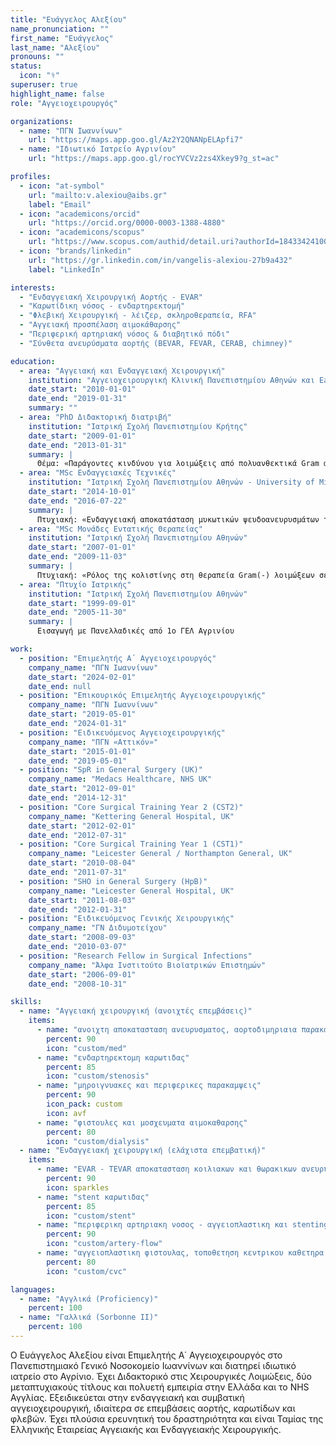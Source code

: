 ```yaml
---
title: "Ευάγγελος Αλεξίου"
name_pronunciation: ""
first_name: "Ευάγγελος"
last_name: "Αλεξίου"
pronouns: ""
status:
  icon: "⚕️"
superuser: true
highlight_name: false
role: "Αγγειοχειρουργός"

organizations:
  - name: "ΠΓΝ Ιωαννίνων"
    url: "https://maps.app.goo.gl/Az2Y2QNANpELApfi7"
  - name: "Ιδιωτικό Ιατρείο Αγρινίου"
    url: "https://maps.app.goo.gl/rocYVCVz2zs4Xkey9?g_st=ac"

profiles:
  - icon: "at-symbol"
    url: "mailto:v.alexiou@aibs.gr"
    label: "Email"
  - icon: "academicons/orcid"
    url: "https://orcid.org/0000-0003-1388-4880"
  - icon: "academicons/scopus"
    url: "https://www.scopus.com/authid/detail.uri?authorId=18433424100"
  - icon: "brands/linkedin"
    url: "https://gr.linkedin.com/in/vangelis-alexiou-27b9a432"
    label: "LinkedIn"

interests:
  - "Ενδαγγειακή Χειρουργική Αορτής - EVAR"
  - "Καρωτίδικη νόσος - ενδαρτηρεκτομή"
  - "Φλεβική Χειρουργική - λέιζερ, σκληροθεραπεία, RFA"
  - "Αγγειακή προσπέλαση αιμοκάθαρσης"
  - "Περιφερική αρτηριακή νόσος & διαβητικό πόδι"
  - "Σύνθετα ανευρύσματα αορτής (BEVAR, FEVAR, CERAB, chimney)"

education:
  - area: "Aγγειακή και Ενδαγγειακή Χειρουργική"
    institution: "Αγγειοχειρουργική Κλινική Πανεπιστημίου Αθηνών και East Midlands South Deanery, UK"
    date_start: "2010-01-01"
    date_end: "2019-01-31"
    summary: ""
  - area: "PhD Διδακτορική διατριβή"
    institution: "Ιατρική Σχολή Πανεπιστημίου Κρήτης"
    date_start: "2009-01-01"
    date_end: "2013-01-31"
    summary: |
      Θέμα: «Παράγοντες κινδύνου για λοιμώξεις από πολυανθεκτικά Gram αρνητικά βακτήρια σε χειρουργημένους ασθενείς που νοσηλεύονται στη μονάδα εντατικής θεραπείας».
  - area: "MSc Ενδαγγειακές Τεχνικές"
    institution: "Ιατρική Σχολή Πανεπιστημίου Αθηνών - University of Milano-Bicocca"
    date_start: "2014-10-01"
    date_end: "2016-07-22"
    summary: |
      Πτυχιακή: «Ενδαγγειακή αποκατάσταση μυκωτικών ψευδοανευρυσμάτων του λαγονομηριαίου άξονα». Επιβλέπων: Γ. Γερουλάκος
  - area: "MSc Μονάδες Εντατικής Θεραπείας"
    institution: "Ιατρική Σχολή Πανεπιστημίου Αθηνών"
    date_start: "2007-01-01"
    date_end: "2009-11-03"
    summary: |
      Πτυχιακή: «Ρόλος της κολιστίνης στη θεραπεία Gram(-) λοιμώξεων σε ασθενείς νοσηλευόμενους στη ΜΕΘ». Επιβλέπων: Κ. Τσιούφης
  - area: "Πτυχίο Ιατρικής"
    institution: "Ιατρική Σχολή Πανεπιστημίου Αθηνών"
    date_start: "1999-09-01"
    date_end: "2005-11-30"
    summary: |
      Εισαγωγή με Πανελλαδικές από 1ο ΓΕΛ Αγρινίου

work:
  - position: "Επιμελητής Α΄ Αγγειοχειρουργός"
    company_name: "ΠΓΝ Ιωαννίνων"
    date_start: "2024-02-01"
    date_end: null
  - position: "Επικουρικός Επιμελητής Αγγειοχειρουργικής"
    company_name: "ΠΓΝ Ιωαννίνων"
    date_start: "2019-05-01"
    date_end: "2024-01-31"
  - position: "Ειδικευόμενος Αγγειοχειρουργικής"
    company_name: "ΠΓΝ «Αττικόν»"
    date_start: "2015-01-01"
    date_end: "2019-05-01"
  - position: "SpR in General Surgery (UK)"
    company_name: "Medacs Healthcare, NHS UK"
    date_start: "2012-09-01"
    date_end: "2014-12-31"
  - position: "Core Surgical Training Year 2 (CST2)"
    company_name: "Kettering General Hospital, UK"
    date_start: "2012-02-01"
    date_end: "2012-07-31"
  - position: "Core Surgical Training Year 1 (CST1)"
    company_name: "Leicester General / Northampton General, UK"
    date_start: "2010-08-04"
    date_end: "2011-07-31"
  - position: "SHO in General Surgery (HpB)"
    company_name: "Leicester General Hospital, UK"
    date_start: "2011-08-03"
    date_end: "2012-01-31"
  - position: "Ειδικευόμενος Γενικής Χειρουργικής"
    company_name: "ΓΝ Διδυμοτείχου"
    date_start: "2008-09-03"
    date_end: "2010-03-07"
  - position: "Research Fellow in Surgical Infections"
    company_name: "Άλφα Ινστιτούτο Βιοϊατρικών Επιστημών"
    date_start: "2006-09-01"
    date_end: "2008-10-31"

skills:
  - name: "Αγγειακή χειρουργική (ανοιχτές επεμβάσεις)"
    items:
      - name: "ανοιχτη αποκατασταση ανευρυσματος, αορτοδιμηριαια παρακαμψη"
        percent: 90
        icon: "custom/med"
      - name: "ενδαρτηρεκτομη καρωτιδας"
        percent: 85
        icon: "custom/stenosis"
      - name: "μηροιγνυακες και περιφερικες παρακαμψεις"
        percent: 90
        icon_pack: custom
        icon: avf
      - name: "φιστουλες και μοσχευματα αιμοκαθαρσης"
        percent: 80
        icon: "custom/dialysis"
  - name: "Ενδαγγειακή χειρουργική (ελάχιστα επεμβατική)"
    items:
      - name: "EVAR - TEVAR αποκατασταση κοιλιακων και θωρακικων ανευρυσματων με χρηση stents"
        percent: 90
        icon: sparkles
      - name: "stent καρωτιδας"
        percent: 85
        icon: "custom/stent"
      - name: "περιφερικη αρτηριακη νοσος - αγγειοπλαστικη και stenting"
        percent: 90
        icon: "custom/artery-flow"
      - name: "αγγειοπλαστικη φιστουλας, τοποθετηση κεντρικου καθετηρα αιμοκαθαρσης"
        percent: 80
        icon: "custom/cvc"

languages:
  - name: "Αγγλικά (Proficiency)"
    percent: 100
  - name: "Γαλλικά (Sorbonne II)"
    percent: 100
---
```


Ο Ευάγγελος Αλεξίου είναι Επιμελητής Α΄ Αγγειοχειρουργός στο Πανεπιστημιακό Γενικό Νοσοκομείο Ιωαννίνων και διατηρεί ιδιωτικό ιατρείο στο Αγρίνιο. Έχει Διδακτορικό στις Χειρουργικές Λοιμώξεις, δύο μεταπτυχιακούς τίτλους και πολυετή εμπειρία στην Ελλάδα και το NHS Αγγλίας. Εξειδικεύεται στην ενδαγγειακή και συμβατική αγγειοχειρουργική, ιδιαίτερα σε επεμβάσεις αορτής, καρωτίδων και φλεβών. Έχει πλούσια ερευνητική του δραστηριότητα και είναι Ταμίας της Ελληνικής Εταιρείας Αγγειακής και Ενδαγγειακής Χειρουργικής.
